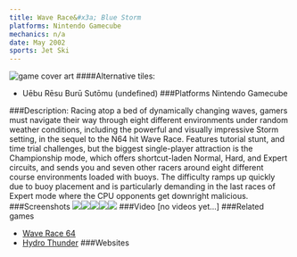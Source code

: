 ```yaml
---
title: Wave Race&#x3a; Blue Storm
platforms: Nintendo Gamecube
mechanics: n/a
date: May 2002
sports: Jet Ski
---
```

![game cover art](//images.igdb.com/igdb/image/upload/t_cover_big/qm97mjuzzw0tzsno1xmm.jpg "Logo Title Text 1")
####Alternative tiles:
* Uēbu Rēsu Burū Sutōmu (undefined)
###Platforms
Nintendo Gamecube

###Description:
Racing atop a bed of dynamically changing waves, gamers must navigate their way through eight different environments under random weather conditions, including the powerful and visually impressive Storm setting, in the sequel to the N64 hit Wave Race. Features tutorial stunt, and time trial challenges, but the biggest single-player attraction is the Championship mode, which offers shortcut-laden Normal, Hard, and Expert circuits, and sends you and seven other racers around eight different course environments loaded with buoys. The difficulty ramps up quickly due to buoy placement and is particularly demanding in the last races of Expert mode where the CPU opponents get downright malicious.
###Screenshots
<a target="_blank" rel="noopener noreferrer" href="//images.igdb.com/igdb/image/upload/t_cover_big/mjcddspepcoieg2aorlr.jpg"><img src="//images.igdb.com/igdb/image/upload/t_thumb/mjcddspepcoieg2aorlr.jpg"/></a><a target="_blank" rel="noopener noreferrer" href="//images.igdb.com/igdb/image/upload/t_cover_big/ct3ukqcp0afz4yl2gxzx.jpg"><img src="//images.igdb.com/igdb/image/upload/t_thumb/ct3ukqcp0afz4yl2gxzx.jpg"/></a><a target="_blank" rel="noopener noreferrer" href="//images.igdb.com/igdb/image/upload/t_cover_big/ocgbgomfdn12qpgcmgfv.jpg"><img src="//images.igdb.com/igdb/image/upload/t_thumb/ocgbgomfdn12qpgcmgfv.jpg"/></a><a target="_blank" rel="noopener noreferrer" href="//images.igdb.com/igdb/image/upload/t_cover_big/zkgebde9dxi3tcbv6zqh.jpg"><img src="//images.igdb.com/igdb/image/upload/t_thumb/zkgebde9dxi3tcbv6zqh.jpg"/></a><a target="_blank" rel="noopener noreferrer" href="//images.igdb.com/igdb/image/upload/t_cover_big/wwlbqd7ooiumtnlrutcg.jpg"><img src="//images.igdb.com/igdb/image/upload/t_thumb/wwlbqd7ooiumtnlrutcg.jpg"/></a>
###Video
[no videos yet...]
###Related games
* [Wave Race 64](/games/wave-race-64-3629/)
* [Hydro Thunder](/games/hydro-thunder-3370/)
###Websites

